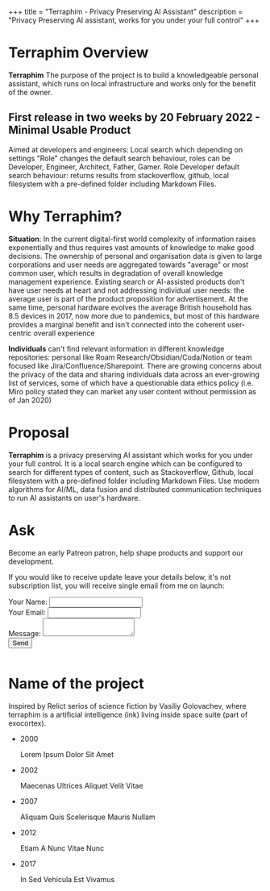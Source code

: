 +++
title = "Terraphim - Privacy Preserving AI Assistant"
description = "Privacy Preserving AI assistant, works for you under your full control"
+++

# Terraphim Overview
**Terraphim** The purpose of the project is to build a knowledgeable personal assistant, which runs on local infrastructure and works only for the benefit of the owner.

## First release in two weeks by 20 February 2022 - Minimal Usable Product
Aimed at developers and engineers: Local search which depending on settings "Role" changes the default search behaviour, roles can be Developer, Engineer, Architect, Father, Gamer. Role Developer default search behaviour: returns results from stackoverflow, github, local filesystem with a pre-defined folder including Markdown Files.

# Why Terraphim?
**Situation**: In the current digital-first world complexity of information raises exponentially and thus requires vast amounts of knowledge to make good decisions. The ownership of personal and organisation data is given to large corporations and user needs are aggregated towards "average" or most common user, which results in degradation of overall knowledge management experience. Existing search or AI-assisted products don't have user needs at heart and not addressing individual user needs: the average user is part of the product proposition for advertisement. At the same time, personal hardware evolves the average British household has 8.5 devices in 2017, now more due to pandemics, but most of this hardware provides a marginal benefit and isn't connected into the coherent user-centric overall experience

**Individuals** can't find relevant information in different knowledge repositories: personal like Roam Research/Obsidian/Coda/Notion or team focused like Jira/Confluence/Sharepoint. There are  growing concerns about the privacy of the data and sharing individuals data across an ever-growing list of services, some of which have a questionable data ethics policy (i.e. Miro policy stated they can market any user content without permission as of Jan 2020)

# Proposal
**Terraphim** is a privacy preserving AI assistant which works for you under your full control. It is a local search engine which can be configured to search for different types of content, such as Stackoverflow, Github, local filesystem with a pre-defined folder including Markdown Files.
Use modern algorithms for AI/ML, data fusion and distributed communication techniques to run AI assistants on user's hardware. 

# Ask
Become an early Patreon patron, help shape products and support our development. 

If you would like to receive update leave your details below, it's not subscription list, you will receive single email from me on launch:
<section class="section">
  <div class="container">
    <div class="columns is-centered">
      <div class="column is-6">
        <form name="terraphimlist" method="POST" data-netlify="true">
      <div class="field">
            <label class="label">Your Name: <input type="text" name="name" /></label>   
      </div>
  <div class="field">
    <label class="label">Your Email: <input type="email" name="email" /></label>
  </div>
  <div class="field">
    <label class="label">Message: <textarea name="message"></textarea></label>
  </div>
  <div class="field">
    <button type="submit">Send</button>
  </div>
</form>
      </div>
    </div>
  </div>
</section>

# Name of the project
Inspired by Relict serios of science fiction by Vasiliy Golovachev, where terraphim is a artificial intelligence (ink) living inside space suite (part of exocortex).

<ul class="steps is-vertical is-narrow is-medium is-centered has-content-centered">
  <li class="steps-segment">
    <span href="#" class="steps-marker"></span>
    <div class="steps-content">
      <p class="is-size-4">2000</p>
      <p>Lorem Ipsum Dolor Sit Amet</p>
    </div>
  </li>
  <li class="steps-segment">
    <span href="#" class="steps-marker is-hollow"></span>
    <div class="steps-content">
      <p class="is-size-4">2002</p>
      <p>Maecenas Ultrices Aliquet Velit Vitae</p>
    </div>
  </li>
  <li class="steps-segment">
    <span class="steps-marker">
      <span class="icon">
        <i class="fa fa-check"></i>
      </span>
    </span>
    <div class="steps-content">
      <p class="is-size-4">2007</p>
      <p>Aliquam Quis Scelerisque Mauris Nullam</p>
    </div>
  </li>
  <li class="steps-segment is-active has-gaps">
    <span class="steps-marker"></span>
    <div class="steps-content">
      <p class="is-size-4">2012</p>
      <p>Etiam A Nunc Vitae Nunc</p>
    </div>
  </li>
  <li class="steps-segment">
    <span class="steps-marker"></span>
    <div class="steps-content">
      <p class="is-size-4">2017</p>
      <p>In Sed Vehicula Est Vivamus</p>
    </div>
  </li>
</ul>
</div>